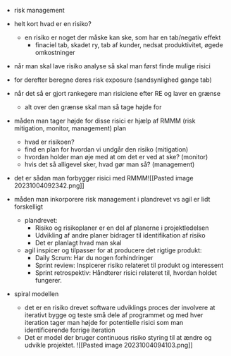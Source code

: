* risk management 
* helt kort hvad er en risiko?
	* en risiko er noget der måske kan ske, som har en tab/negativ effekt
		* finaciel tab, skadet ry, tab af kunder, nedsat produktivitet, øgede omkostninger

* når man skal lave risiko analyse så skal man først finde mulige risici
* for derefter beregne deres risk exposure (sandsynlighed gange tab)
* når det så er gjort rankegere man risiciene efter RE og laver en grænse
	* alt over den grænse skal man så tage højde for
* måden man tager højde for disse risici er hjælp af RMMM (risk mitigation, monitor, management) plan
	* hvad er risikoen? 
	* find en plan for hvordan vi undgår den risiko (mitigation)
	* hvordan holder man øje med at om det er ved at ske? (monitor)
	* hvis det så alligevel sker, hvad gør man så? (management)
* det er sådan man forbygger risici med RMMM![[Pasted image 20231004092342.png]]

* måden man inkorporere risk management i plandrevet vs agil er lidt forskelligt
	* plandrevet:
		* Risiko og risikoplaner er en del af planerne i projektledelsen 
	    * Udvikling af andre planer bidrager til identifikation af risiko 
	    * Det er planlagt hvad man skal
	* agil inspicer og tilpasser for at producere det rigtige produkt: 
		* Daily Scrum: Har du nogen forhindringer 
		* Sprint review: Inspicerer risiko relateret til produkt og interessent 
	    * Sprint retrospektiv: Håndterer risici relateret til, hvordan holdet fungerer.

* spiral modellen 
	* det er en risiko drevet software udviklings proces der involvere at iterativt bygge og teste små dele af programmet og med hver iteration tager man højde for potentielle risici som man identificerende forrige iteration
	* Det er model der bruger continuous risiko styring til at ændre og udvikle projektet. 
![[Pasted image 20231004094103.png]]